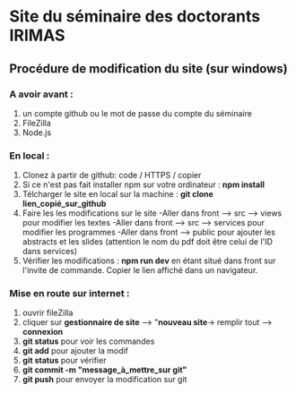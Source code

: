 # Site du séminaire des doctorants IRIMAS

## Procédure de modification du site (sur windows)

### A avoir avant :
1) un compte github ou le mot de passe du compte du séminaire
2) FileZilla
3) Node.js


### En local :

1) Clonez à partir de github: code / HTTPS / copier
2) Si ce n'est pas fait installer npm sur votre ordinateur : **npm install**
3) Télcharger le site en local sur la machine : **git clone lien_copié_sur_github**
4) Faire les les modifications sur le site
  -Aller dans front --> src --> views pour modifier les textes
  -Aller dans front --> src --> services pour modifier les programmes
  -Aller dans front --> public pour ajouter les abstracts et les slides (attention le nom du pdf doit être celui de l'ID dans services)
6) Vérifier les modifications : **npm run dev** en étant situé dans front sur l'invite de commande. Copier le lien affiché
dans un navigateur.

### Mise en route sur internet :

1) ouvrir fileZilla
2) cliquer sur **gestionnaire de site** --> "**nouveau site**-> remplir tout --> **connexion**
3) **git status** pour voir les commandes 
4) **git add** pour ajouter la modif
5) **git status** pour vérifier
6) **git commit -m "message_à_mettre_sur git"**
7) **git push** pour envoyer la modification sur git
